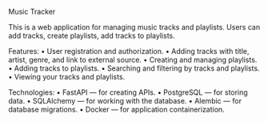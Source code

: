Music Tracker

This is a web application for managing music tracks and playlists. Users can add tracks, create playlists, add tracks to playlists.

Features:
• User registration and authorization.
• Adding tracks with title, artist, genre, and link to external source.
• Creating and managing playlists.
• Adding tracks to playlists.
• Searching and filtering by tracks and playlists.
• Viewing your tracks and playlists.

Technologies:
• FastAPI — for creating APIs.
• PostgreSQL — for storing data.
• SQLAlchemy — for working with the database.
• Alembic — for database migrations.
• Docker — for application containerization.
